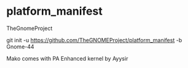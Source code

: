 platform_manifest
=================

TheGnomeProject

git init -u https://github.com/TheGNOMEProject/platform_manifest -b Gnome-44

Mako comes with PA Enhanced kernel by Ayysir
